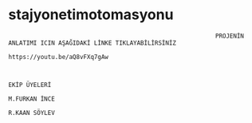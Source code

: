 # stajyonetimotomasyonu

                                                              PROJENİN ANLATIMI ICIN AŞAĞIDAKİ LİNKE TIKLAYABİLİRSİNİZ
                                                                            https://youtu.be/aQ8vFXq7gAw


                                                                                    EKİP ÜYELERİ
                                                                                    M.FURKAN İNCE
                                                                                    R.KAAN SÖYLEV

